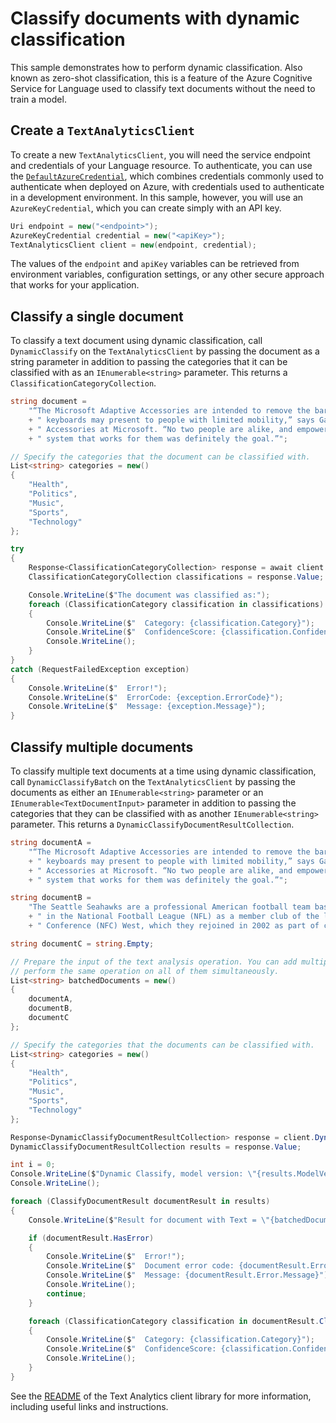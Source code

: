 # Classify documents with dynamic classification

This sample demonstrates how to perform dynamic classification. Also known as zero-shot classification, this is a feature of the Azure Cognitive Service for Language used to classify text documents without the need to train a model.

## Create a `TextAnalyticsClient`

To create a new `TextAnalyticsClient`, you will need the service endpoint and credentials of your Language resource. To authenticate, you can use the [`DefaultAzureCredential`][DefaultAzureCredential], which combines credentials commonly used to authenticate when deployed on Azure, with credentials used to authenticate in a development environment. In this sample, however, you will use an `AzureKeyCredential`, which you can create simply with an API key.

```C# Snippet:CreateTextAnalyticsClient
Uri endpoint = new("<endpoint>");
AzureKeyCredential credential = new("<apiKey>");
TextAnalyticsClient client = new(endpoint, credential);
```

The values of the `endpoint` and `apiKey` variables can be retrieved from environment variables, configuration settings, or any other secure approach that works for your application.

## Classify a single document

To classify a text document using dynamic classification, call `DynamicClassify` on the `TextAnalyticsClient` by passing the document as a string parameter in addition to passing the categories that it can be classified with as an `IEnumerable<string>` parameter. This returns a `ClassificationCategoryCollection`.

```C# Snippet:Sample11_DynamicClassifyAsync
string document =
    "“The Microsoft Adaptive Accessories are intended to remove the barriers that traditional mice and"
    + " keyboards may present to people with limited mobility,” says Gabi Michel, director of Accessible"
    + " Accessories at Microsoft. “No two people are alike, and empowering people to configure their own"
    + " system that works for them was definitely the goal.”";

// Specify the categories that the document can be classified with.
List<string> categories = new()
{
    "Health",
    "Politics",
    "Music",
    "Sports",
    "Technology"
};

try
{
    Response<ClassificationCategoryCollection> response = await client.DynamicClassifyAsync(document, categories);
    ClassificationCategoryCollection classifications = response.Value;

    Console.WriteLine($"The document was classified as:");
    foreach (ClassificationCategory classification in classifications)
    {
        Console.WriteLine($"  Category: {classification.Category}");
        Console.WriteLine($"  ConfidenceScore: {classification.ConfidenceScore}");
        Console.WriteLine();
    }
}
catch (RequestFailedException exception)
{
    Console.WriteLine($"  Error!");
    Console.WriteLine($"  ErrorCode: {exception.ErrorCode}");
    Console.WriteLine($"  Message: {exception.Message}");
}
```

## Classify multiple documents

To classify multiple text documents at a time using dynamic classification, call `DynamicClassifyBatch` on the `TextAnalyticsClient` by passing the documents as either an `IEnumerable<string>` parameter or an `IEnumerable<TextDocumentInput>` parameter in addition to passing the categories that they can be classified with as another `IEnumerable<string>` parameter. This returns a `DynamicClassifyDocumentResultCollection`.

```C# Snippet:Sample11_DynamicClassifyBatchConvenience
string documentA =
    "“The Microsoft Adaptive Accessories are intended to remove the barriers that traditional mice and"
    + " keyboards may present to people with limited mobility,” says Gabi Michel, director of Accessible"
    + " Accessories at Microsoft. “No two people are alike, and empowering people to configure their own"
    + " system that works for them was definitely the goal.”";

string documentB =
    "The Seattle Seahawks are a professional American football team based in Seattle. The Seahawks compete"
    + " in the National Football League (NFL) as a member club of the league's National Football"
    + " Conference (NFC) West, which they rejoined in 2002 as part of conference realignment.";

string documentC = string.Empty;

// Prepare the input of the text analysis operation. You can add multiple documents to this list and
// perform the same operation on all of them simultaneously.
List<string> batchedDocuments = new()
{
    documentA,
    documentB,
    documentC
};

// Specify the categories that the documents can be classified with.
List<string> categories = new()
{
    "Health",
    "Politics",
    "Music",
    "Sports",
    "Technology"
};

Response<DynamicClassifyDocumentResultCollection> response = client.DynamicClassifyBatch(batchedDocuments, categories);
DynamicClassifyDocumentResultCollection results = response.Value;

int i = 0;
Console.WriteLine($"Dynamic Classify, model version: \"{results.ModelVersion}\"");
Console.WriteLine();

foreach (ClassifyDocumentResult documentResult in results)
{
    Console.WriteLine($"Result for document with Text = \"{batchedDocuments[i++]}\"");

    if (documentResult.HasError)
    {
        Console.WriteLine($"  Error!");
        Console.WriteLine($"  Document error code: {documentResult.Error.ErrorCode}");
        Console.WriteLine($"  Message: {documentResult.Error.Message}");
        Console.WriteLine();
        continue;
    }

    foreach (ClassificationCategory classification in documentResult.ClassificationCategories)
    {
        Console.WriteLine($"  Category: {classification.Category}");
        Console.WriteLine($"  ConfidenceScore: {classification.ConfidenceScore}");
        Console.WriteLine();
    }
}
```

See the [README][README] of the Text Analytics client library for more information, including useful links and instructions.

[DefaultAzureCredential]: https://github.com/Azure/azure-sdk-for-net/blob/main/sdk/identity/Azure.Identity/README.md
[README]: https://github.com/Azure/azure-sdk-for-net/blob/main/sdk/textanalytics/Azure.AI.TextAnalytics/README.md
